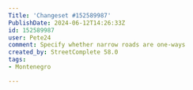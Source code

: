 ```yaml
---
Title: 'Changeset #152589987'
PublishDate: 2024-06-12T14:26:33Z
id: 152589987
user: Pete24
comment: Specify whether narrow roads are one-ways
created_by: StreetComplete 58.0
tags:
- Montenegro

---
```

